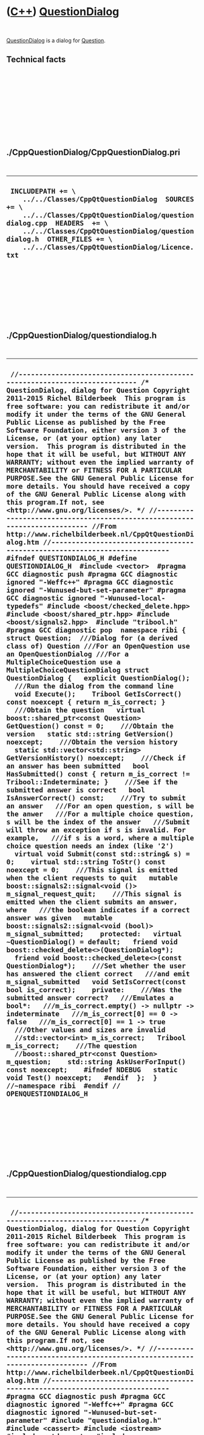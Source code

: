 
 

 

 

 

 

([C++](Cpp.md)) [QuestionDialog](CppQuestionDialog.md)
========================================================

 

[QuestionDialog](CppQuestionDialog.md) is a dialog for
[Question](CppQuestion.md).

Technical facts
---------------

 

 

 

 

 

 

./CppQuestionDialog/CppQuestionDialog.pri
-----------------------------------------

 

  ----------------------------------------------------------------------------------------------------------------------------------------------------------------------------------------------------------------------------------------------------------------------------
  ` INCLUDEPATH += \     ../../Classes/CppQtQuestionDialog  SOURCES += \     ../../Classes/CppQtQuestionDialog/questiondialog.cpp  HEADERS  += \     ../../Classes/CppQtQuestionDialog/questiondialog.h  OTHER_FILES += \     ../../Classes/CppQtQuestionDialog/Licence.txt`
  ----------------------------------------------------------------------------------------------------------------------------------------------------------------------------------------------------------------------------------------------------------------------------

 

 

 

 

 

./CppQuestionDialog/questiondialog.h
------------------------------------

 

  -------------------------------------------------------------------------------------------------------------------------------------------------------------------------------------------------------------------------------------------------------------------------------------------------------------------------------------------------------------------------------------------------------------------------------------------------------------------------------------------------------------------------------------------------------------------------------------------------------------------------------------------------------------------------------------------------------------------------------------------------------------------------------------------------------------------------------------------------------------------------------------------------------------------------------------------------------------------------------------------------------------------------------------------------------------------------------------------------------------------------------------------------------------------------------------------------------------------------------------------------------------------------------------------------------------------------------------------------------------------------------------------------------------------------------------------------------------------------------------------------------------------------------------------------------------------------------------------------------------------------------------------------------------------------------------------------------------------------------------------------------------------------------------------------------------------------------------------------------------------------------------------------------------------------------------------------------------------------------------------------------------------------------------------------------------------------------------------------------------------------------------------------------------------------------------------------------------------------------------------------------------------------------------------------------------------------------------------------------------------------------------------------------------------------------------------------------------------------------------------------------------------------------------------------------------------------------------------------------------------------------------------------------------------------------------------------------------------------------------------------------------------------------------------------------------------------------------------------------------------------------------------------------------------------------------------------------------------------------------------------------------------------------------------------------------------------------------------------------------------------------------------------------------------------------------------------------------------------------------------------------------------------------------------------------------------------------------------------------------------------------------------------------------------------------------------------------------------------------------------------------------------------------------------------------------------------------------------------------------------------------------------------------------------------------------------------------------------------------------------------------------------------------------------------------------------------------------------------------------------------------------------------------------------------------------------
  ` //--------------------------------------------------------------------------- /* QuestionDialog, dialog for Question Copyright 2011-2015 Richel Bilderbeek  This program is free software: you can redistribute it and/or modify it under the terms of the GNU General Public License as published by the Free Software Foundation, either version 3 of the License, or (at your option) any later version.  This program is distributed in the hope that it will be useful, but WITHOUT ANY WARRANTY; without even the implied warranty of MERCHANTABILITY or FITNESS FOR A PARTICULAR PURPOSE.See the GNU General Public License for more details. You should have received a copy of the GNU General Public License along with this program.If not, see <http://www.gnu.org/licenses/>. */ //--------------------------------------------------------------------------- //From http://www.richelbilderbeek.nl/CppQtQuestionDialog.htm //--------------------------------------------------------------------------- #ifndef QUESTIONDIALOG_H #define QUESTIONDIALOG_H  #include <vector>  #pragma GCC diagnostic push #pragma GCC diagnostic ignored "-Weffc++" #pragma GCC diagnostic ignored "-Wunused-but-set-parameter" #pragma GCC diagnostic ignored "-Wunused-local-typedefs" #include <boost/checked_delete.hpp> #include <boost/shared_ptr.hpp> #include <boost/signals2.hpp>  #include "tribool.h" #pragma GCC diagnostic pop  namespace ribi {  struct Question;  ///Dialog for (a derived class of) Question ///For an OpenQuestion use an OpenQuestionDialog ///For a MultipleChoiceQuestion use a MultipleChoiceQuestionDialog struct QuestionDialog {   explicit QuestionDialog();    ///Run the dialog from the command line   void Execute();    Tribool GetIsCorrect() const noexcept { return m_is_correct; }    ///Obtain the question   virtual boost::shared_ptr<const Question> GetQuestion() const = 0;    ///Obtain the version   static std::string GetVersion() noexcept;    ///Obtain the version history   static std::vector<std::string> GetVersionHistory() noexcept;    ///Check if an answer has been submitted   bool HasSubmitted() const { return m_is_correct != Tribool::Indeterminate; }    ///See if the submitted answer is correct   bool IsAnswerCorrect() const;    ///Try to submit an answer   ///For an open question, s will be the anwer   ///For a multiple choice question, s will be the index of the answer   ///Submit will throw an exception if s is invalid. For example,   ///if s is a word, where a multiple choice question needs an index (like '2')   virtual void Submit(const std::string& s) = 0;    virtual std::string ToStr() const noexcept = 0;    ///This signal is emitted when the client requests to quit   mutable boost::signals2::signal<void ()> m_signal_request_quit;    ///This signal is emitted when the client submits an answer, where   ///the boolean indicates if a correct answer was given   mutable boost::signals2::signal<void (bool)> m_signal_submitted;    protected:   virtual ~QuestionDialog() = default;   friend void boost::checked_delete<>(QuestionDialog*);   friend void boost::checked_delete<>(const QuestionDialog*);    ///Set whether the user has answered the client correct   ///and emit m_signal_submitted   void SetIsCorrect(const bool is_correct);    private:    ///Was the submitted answer correct?   ///Emulates a bool*:   ///m_is_correct.empty() -> nullptr -> indeterminate   ///m_is_correct[0] == 0 -> false   ///m_is_correct[0] == 1 -> true   ///Other values and sizes are invalid   //std::vector<int> m_is_correct;   Tribool m_is_correct;    ///The question   //boost::shared_ptr<const Question> m_question;    std::string AskUserForInput() const noexcept;    #ifndef NDEBUG   static void Test() noexcept;   #endif  };  } //~namespace ribi  #endif // OPENQUESTIONDIALOG_H`
  -------------------------------------------------------------------------------------------------------------------------------------------------------------------------------------------------------------------------------------------------------------------------------------------------------------------------------------------------------------------------------------------------------------------------------------------------------------------------------------------------------------------------------------------------------------------------------------------------------------------------------------------------------------------------------------------------------------------------------------------------------------------------------------------------------------------------------------------------------------------------------------------------------------------------------------------------------------------------------------------------------------------------------------------------------------------------------------------------------------------------------------------------------------------------------------------------------------------------------------------------------------------------------------------------------------------------------------------------------------------------------------------------------------------------------------------------------------------------------------------------------------------------------------------------------------------------------------------------------------------------------------------------------------------------------------------------------------------------------------------------------------------------------------------------------------------------------------------------------------------------------------------------------------------------------------------------------------------------------------------------------------------------------------------------------------------------------------------------------------------------------------------------------------------------------------------------------------------------------------------------------------------------------------------------------------------------------------------------------------------------------------------------------------------------------------------------------------------------------------------------------------------------------------------------------------------------------------------------------------------------------------------------------------------------------------------------------------------------------------------------------------------------------------------------------------------------------------------------------------------------------------------------------------------------------------------------------------------------------------------------------------------------------------------------------------------------------------------------------------------------------------------------------------------------------------------------------------------------------------------------------------------------------------------------------------------------------------------------------------------------------------------------------------------------------------------------------------------------------------------------------------------------------------------------------------------------------------------------------------------------------------------------------------------------------------------------------------------------------------------------------------------------------------------------------------------------------------------------------------------------------------------------------------------------------------------

 

 

 

 

 

./CppQuestionDialog/questiondialog.cpp
--------------------------------------

 

  -----------------------------------------------------------------------------------------------------------------------------------------------------------------------------------------------------------------------------------------------------------------------------------------------------------------------------------------------------------------------------------------------------------------------------------------------------------------------------------------------------------------------------------------------------------------------------------------------------------------------------------------------------------------------------------------------------------------------------------------------------------------------------------------------------------------------------------------------------------------------------------------------------------------------------------------------------------------------------------------------------------------------------------------------------------------------------------------------------------------------------------------------------------------------------------------------------------------------------------------------------------------------------------------------------------------------------------------------------------------------------------------------------------------------------------------------------------------------------------------------------------------------------------------------------------------------------------------------------------------------------------------------------------------------------------------------------------------------------------------------------------------------------------------------------------------------------------------------------------------------------------------------------------------------------------------------------------------------------------------------------------------------------------------------------------------------------------------------------------------------------------------------------------------------------------------------------------------------------------------------------------------------------------------------------------------------------------------------------------------------------------------------------------------------------------------------------------------------------------------------------------------------------------------------------------------------------------------------------------------------------------------------------------------------------------------------------------------------------------------------------------------------------------------------------------------------------------------------------------------------------------------------------------------------------------------------------------------------------------------------------------------------------------------------------------------------------------------------------------------------------------------------------------------------------------------------------------------------------------------------------------------------------------------------------------------------------------------------------------------------------------------------------------------------------------------------------------------------------------------------------------------------------------------------------------------------------------------------------------------------------------------------------------------------------------------------------------------------------------------------------------------------------------------------------------------------------------------------------------------------------------------------------------------------------------------------------------------------------------------------------------------------------------------------------------------------------------------------------------------------------------------------------------------------------------------------------------------------------------------------------------------------------------------------------------------------------------------------------------------------------------------------------------------------------------------
  ` //--------------------------------------------------------------------------- /* QuestionDialog, dialog for Question Copyright 2011-2015 Richel Bilderbeek  This program is free software: you can redistribute it and/or modify it under the terms of the GNU General Public License as published by the Free Software Foundation, either version 3 of the License, or (at your option) any later version.  This program is distributed in the hope that it will be useful, but WITHOUT ANY WARRANTY; without even the implied warranty of MERCHANTABILITY or FITNESS FOR A PARTICULAR PURPOSE.See the GNU General Public License for more details. You should have received a copy of the GNU General Public License along with this program.If not, see <http://www.gnu.org/licenses/>. */ //--------------------------------------------------------------------------- //From http://www.richelbilderbeek.nl/CppQtQuestionDialog.htm //--------------------------------------------------------------------------- #pragma GCC diagnostic push #pragma GCC diagnostic ignored "-Weffc++" #pragma GCC diagnostic ignored "-Wunused-but-set-parameter" #include "questiondialog.h"  #include <cassert> #include <iostream> #include <stdexcept>  #include "openquestion.h" #include "multiplechoicequestion.h" #include "question.h" #include "testtimer.h" #include "trace.h" #pragma GCC diagnostic pop  ribi::QuestionDialog::QuestionDialog()   : m_signal_request_quit{},     m_signal_submitted{},     m_is_correct(Tribool::Indeterminate) {   #ifndef NDEBUG   Test();   #endif   assert(m_is_correct == Tribool::Indeterminate && "Answer is indeterminate at construction");   assert(!HasSubmitted()); }  std::string ribi::QuestionDialog::AskUserForInput() const noexcept {   std::string t;   std::getline(std::cin,t);   return t; }  //std::vector<std::string> ribi::QuestionDialog::GetCorrectAnswers() const noexcept //{ // return this->GetQuestion()->GetAnswers(); //}  void ribi::QuestionDialog::Execute() {   assert(!this->HasSubmitted());    while (!this->HasSubmitted())   {     assert(this->GetQuestion());     std::cout       << (*this->GetQuestion()) << '\n';      std::cout << "Please enter your answer: " << std::endl;      try     {       const std::string s = AskUserForInput();       if (s.empty())       {         m_signal_request_quit();         return;       }        this->Submit(s);       assert(this->HasSubmitted());     }     catch (std::logic_error& e)     {       std::cout         << "Invalid input: " << e.what() << '\n'         << "Please try again or press enter to quit\n"         << '\n';     }   }    std::cout << std::endl;    if (this->IsAnswerCorrect())   {     std::cout << "Correct\n";   }   else   {     const std::vector<std::string> correct_answers { this->GetQuestion()->GetCorrectAnswers() };     std::cout       << "Incorrect, "       << (correct_answers.size() == 1 ? "the correct answer is: " : "the correct answers are: ")       << '\n';     for (const std::string& s: correct_answers)     {       std::cout << "  " << s << '\n';     }   }   std::cout << std::endl; }  std::string ribi::QuestionDialog::GetVersion() noexcept {   return "1.3"; }  std::vector<std::string> ribi::QuestionDialog::GetVersionHistory() noexcept {   return {     "2011-06-29: version 1.0: initial version",     "2013-09-26: version 1.1: improved const-correctness, added noexcept",     "2013-10-24: version 1.2: added Execute for console application",     "2013-10-25: version 1.3: added testing to derived classes"   }; }  bool ribi::QuestionDialog::IsAnswerCorrect() const {   if (!HasSubmitted())   {     throw std::logic_error("Cannot only check if answer is correct, after submitting an answer");   }   assert(HasSubmitted());   return m_is_correct == Tribool::True; }  void ribi::QuestionDialog::SetIsCorrect(const bool is_correct) {   assert(!HasSubmitted() && "Can only answer exactly once");   m_is_correct = is_correct ? Tribool::True : Tribool::False;    assert(HasSubmitted());   assert(IsAnswerCorrect() == is_correct);    m_signal_submitted(is_correct); }   #ifndef NDEBUG void ribi::QuestionDialog::Test() noexcept {   {     static bool is_tested{false};     if (is_tested) return;     is_tested = true;   }   const TestTimer test_timer(__func__,__FILE__,1.0); } #endif`
  -----------------------------------------------------------------------------------------------------------------------------------------------------------------------------------------------------------------------------------------------------------------------------------------------------------------------------------------------------------------------------------------------------------------------------------------------------------------------------------------------------------------------------------------------------------------------------------------------------------------------------------------------------------------------------------------------------------------------------------------------------------------------------------------------------------------------------------------------------------------------------------------------------------------------------------------------------------------------------------------------------------------------------------------------------------------------------------------------------------------------------------------------------------------------------------------------------------------------------------------------------------------------------------------------------------------------------------------------------------------------------------------------------------------------------------------------------------------------------------------------------------------------------------------------------------------------------------------------------------------------------------------------------------------------------------------------------------------------------------------------------------------------------------------------------------------------------------------------------------------------------------------------------------------------------------------------------------------------------------------------------------------------------------------------------------------------------------------------------------------------------------------------------------------------------------------------------------------------------------------------------------------------------------------------------------------------------------------------------------------------------------------------------------------------------------------------------------------------------------------------------------------------------------------------------------------------------------------------------------------------------------------------------------------------------------------------------------------------------------------------------------------------------------------------------------------------------------------------------------------------------------------------------------------------------------------------------------------------------------------------------------------------------------------------------------------------------------------------------------------------------------------------------------------------------------------------------------------------------------------------------------------------------------------------------------------------------------------------------------------------------------------------------------------------------------------------------------------------------------------------------------------------------------------------------------------------------------------------------------------------------------------------------------------------------------------------------------------------------------------------------------------------------------------------------------------------------------------------------------------------------------------------------------------------------------------------------------------------------------------------------------------------------------------------------------------------------------------------------------------------------------------------------------------------------------------------------------------------------------------------------------------------------------------------------------------------------------------------------------------------------------------------------------------------------------------

 

 

 

 

 

 

